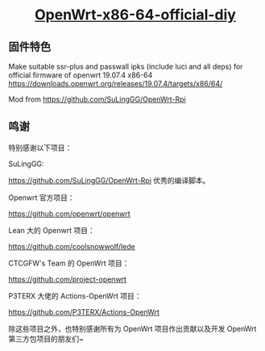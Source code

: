 <h1><center><b><a href="https://github.com/SuLingGG/OpenWrt-Rpi">OpenWrt-x86-64-official-diy</a></b></center></h1>

## 固件特色

Make suitable ssr-plus and passwall ipks (include luci and all deps) for official firmware of openwrt 19.07.4 x86-64 <https://downloads.openwrt.org/releases/19.07.4/targets/x86/64/>

Mod from https://github.com/SuLingGG/OpenWrt-Rpi

## 鸣谢

特别感谢以下项目：

SuLingGG:

<https://github.com/SuLingGG/OpenWrt-Rpi> 优秀的编译脚本。

Openwrt 官方项目：

<https://github.com/openwrt/openwrt>

Lean 大的 Openwrt 项目：

<https://github.com/coolsnowwolf/lede>

CTCGFW's Team 的 OpenWrt 项目：

<https://github.com/project-openwrt>

P3TERX 大佬的 Actions-OpenWrt 项目：

<https://github.com/P3TERX/Actions-OpenWrt>

除这些项目之外，也特别感谢所有为 OpenWrt 项目作出贡献以及开发 OpenWrt 第三方包项目的朋友们~
